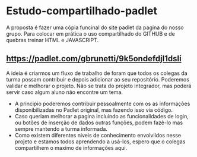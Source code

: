 # Estudo-compartilhado-padlet
A proposta é fazer uma cópia funcinal do site padlet da pagina do nosso grupo.
Para colocar em prática o uso compartilhado do GITHUB e de quebras treinar HTML e JAVASCRIPT.

## https://padlet.com/gbrunetti/9k5ondefdjl1dsli

A ideia é criarmos um fluxo de trabalho de foram que todos os colegas da turma possam contribuir e depois adicionar ao seu repositório. Poderemos validar e melhorar o projeto.
Não se trata do projeto integrador, mas poderá servir caso algum aluno não encontre um tema.

- A principio poderemos contribuir pessoalmente com os as informações disponibilizadas no Padlet original, mas fazendo isso via código.
- Caso queriam melhorar a pagina incluindo as funcionalidades de login, ou botões de inserção de dados outras funções, podem fazê-lo mas sempre mantendo a turma informada.
- Como existem diferentes niveis de conhecimento envolvildos nesse projeto e estamos todos aprendendo a usá-los, espero que o colegas compartilhem o maximo de informações aqui.

